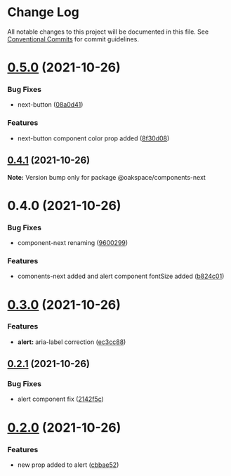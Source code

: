 # Change Log

All notable changes to this project will be documented in this file.
See [Conventional Commits](https://conventionalcommits.org) for commit guidelines.

# [0.5.0](https://github.com/oak93/lerna-ga-demo/compare/@oakspace/components-next@0.4.1...@oakspace/components-next@0.5.0) (2021-10-26)


### Bug Fixes

* next-button ([08a0d41](https://github.com/oak93/lerna-ga-demo/commit/08a0d41d560be2e3e8006875c2b8fa85c4aecff4))


### Features

* next-button component color prop added ([8f30d08](https://github.com/oak93/lerna-ga-demo/commit/8f30d0843c51dc37e0ff648cd483dd0011788fc0))





## [0.4.1](https://github.com/oak93/lerna-ga-demo/compare/@oakspace/components-next@0.4.0...@oakspace/components-next@0.4.1) (2021-10-26)

**Note:** Version bump only for package @oakspace/components-next





# 0.4.0 (2021-10-26)


### Bug Fixes

* component-next renaming ([9600299](https://github.com/oak93/lerna-ga-demo/commit/96002991b65a57ebe94f8afb5c4237eee49a4c39))


### Features

* comonents-next added and alert component fontSize added ([b824c01](https://github.com/oak93/lerna-ga-demo/commit/b824c01512f8a71e5ef67e10ef1041fecf25e198))





# [0.3.0](https://github.com/oak93/lerna-ga-demo/compare/@oakspace/components@0.2.1...@oakspace/components@0.3.0) (2021-10-26)


### Features

* **alert:** aria-label correction ([ec3cc88](https://github.com/oak93/lerna-ga-demo/commit/ec3cc8821dbc3588c33941628dded6aed1a93a48))





## [0.2.1](https://github.com/oak93/lerna-ga-demo/compare/@oakspace/components@0.2.0...@oakspace/components@0.2.1) (2021-10-26)


### Bug Fixes

* alert component fix ([2142f5c](https://github.com/oak93/lerna-ga-demo/commit/2142f5c715c5253f23441a9f869570dc954be72b))





# [0.2.0](https://github.com/oak93/lerna-ga-demo/compare/@oakspace/components@0.1.4...@oakspace/components@0.2.0) (2021-10-26)


### Features

* new prop added to alert ([cbbae52](https://github.com/oak93/lerna-ga-demo/commit/cbbae522ff989e66241c8378f553afec1b0020df))
